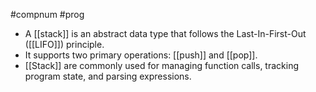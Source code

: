 #compnum #prog 
- A [[stack]] is an abstract data type that follows the Last-In-First-Out ([[LIFO]]) principle.
- It supports two primary operations: [[push]] and [[pop]].
- [[Stack]] are commonly used for managing function calls, tracking program state, and parsing expressions.
